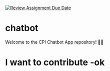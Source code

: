 [![Review Assignment Due Date](https://classroom.github.com/assets/deadline-readme-button-24ddc0f5d75046c5622901739e7c5dd533143b0c8e959d652212380cedb1ea36.svg)](https://classroom.github.com/a/mBg8Bpkx)
# chatbot
Welcome to the CPI Chatbot App repository! 🤖💬

# I want to contribute -ok
